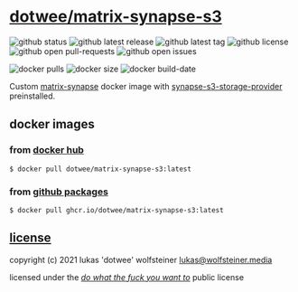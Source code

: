# [dotwee/matrix-synapse-s3](https://github.com/dotWee/docker-matrix-synapse-s3)

![github status](https://badgen.net/github/status/dotwee/docker-matrix-synapse-s3?icon=github)
![github latest release](https://badgen.net/github/release/dotwee/docker-matrix-synapse-s3?icon=github&label=latest%20release)
![github latest tag](https://badgen.net/github/tag/dotwee/docker-matrix-synapse-s3?icon=github)
![github license](https://badgen.net/github/license/dotwee/docker-matrix-synapse-s3?icon=github)
![github open pull-requests](https://badgen.net/github/open-prs/dotwee/docker-matrix-synapse-s3?icon=github&label=open%20pull-requests)
![github open issues](https://badgen.net/github/open-issues/dotwee/docker-matrix-synapse-s3?icon=github)

![docker pulls](https://badgen.net/docker/pulls/dotwee/matrix-synapse-s3?icon=docker&label=pulls)
![docker size](https://badgen.net/docker/size/dotwee/matrix-synapse-s3?icon=docker&label=stars)
![docker build-date](https://badgen.net/docker/metadata/build-date/dotwee/matrix-synapse-s3/latest/amd64?icon=docker&label=stars)

Custom [matrix-synapse](https://github.com/matrix-org/synapse) docker image with [synapse-s3-storage-provider](https://github.com/matrix-org/synapse-s3-storage-provider) preinstalled.

## docker images

### from [docker hub](https://hub.docker.com/r/dotwee/matrix-synapse-s3)

```
$ docker pull dotwee/matrix-synapse-s3:latest
```

### from [github packages](https://github.com/dotWee/docker-matrix-synapse-s3/pkgs/container/matrix-synapse-s3)

```
$ docker pull ghcr.io/dotwee/matrix-synapse-s3:latest
```

## [license](#license)

copyright (c) 2021 lukas 'dotwee' wolfsteiner <lukas@wolfsteiner.media>

licensed under the [_do what the fuck you want to_](/LICENSE) public license
